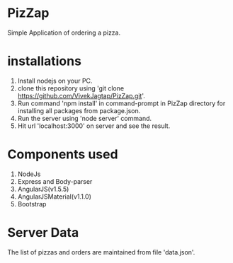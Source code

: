 # PizZap
Simple Application of ordering a pizza.

# installations
1. Install nodejs on your PC.
2. clone this repository using 'git clone https://github.com/VivekJagtap/PizZap.git'.
3. Run command 'npm install' in command-prompt in PizZap directory for installing all packages from     package.json.
4. Run the server using 'node server' command.
5. Hit url 'localhost:3000' on server and see the result.

# Components used
1. NodeJs
2. Express and Body-parser
3. AngularJS(v1.5.5)
4. AngularJSMaterial(v1.1.0)
5. Bootstrap

# Server Data
The list of pizzas and orders are maintained from file 'data.json'. 